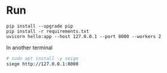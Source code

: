# Run
```
pip install --upgrade pip
pip install -r requirements.txt
uvicorn hello:app --host 127.0.0.1 --port 8000 --workers 2
```

In another terminal
```bash
# sudo apt install -y seige
siege http://127.0.0.1:8000
```
